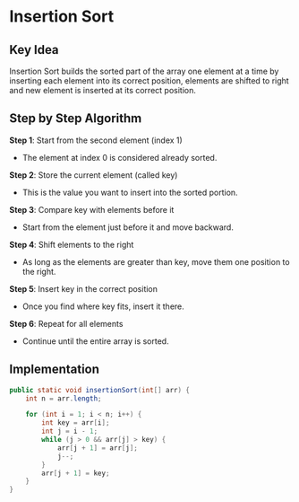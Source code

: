 # Insertion Sort

## Key Idea

Insertion Sort builds the sorted part of the array one element at a time by inserting each element into its correct position, elements are shifted to right and new element is inserted at its correct position.

## Step by Step Algorithm

**Step 1**: Start from the second element (index 1)

- The element at index 0 is considered already sorted.

**Step 2**: Store the current element (called key)

- This is the value you want to insert into the sorted portion.

**Step 3**: Compare key with elements before it

- Start from the element just before it and move backward.

**Step 4**: Shift elements to the right

- As long as the elements are greater than key, move them one position to the right.

**Step 5**: Insert key in the correct position

- Once you find where key fits, insert it there.

**Step 6**: Repeat for all elements

- Continue until the entire array is sorted.

## Implementation

```java
public static void insertionSort(int[] arr) {
    int n = arr.length;

    for (int i = 1; i < n; i++) {
        int key = arr[i];
        int j = i - 1;
        while (j > 0 && arr[j] > key) {
            arr[j + 1] = arr[j];
            j--;
        }
        arr[j + 1] = key;
    }
}
```
